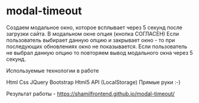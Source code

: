 # modal-timeout
Создаем модальное окно, которое всплывает через 5 секунд после загрузки сайта.
В модальном окне опция (кнопка СОГЛАСЕН)
Если пользователь выбирает данную опцию и закрывает окно - то при последующих обновлениях окно не показывается.
Если пользователь не выбрал данную опцию то повторяем вывод модального окна через 5 секунд.

Используемые технологии в работе

Html
Css
JQuery
Bootstrap
Html5 API (LocalStorage)
Прямые руки :-)

Результат работы - https://shamilfrontend.github.io/modal-timeout/

